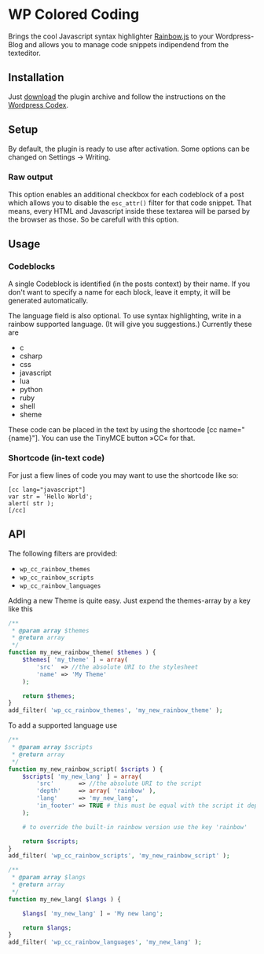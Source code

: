# WP Colored Coding

Brings the cool Javascript syntax highlighter [Rainbow.js](https://github.com/ccampbell/rainbow) to your Wordpress-Blog and allows you to manage code snippets indipendend from the texteditor.

## Installation

Just [download](https://github.com/dnaber-de/WP-Colored-Coding/downloads) the plugin archive and follow the instructions on the [Wordpress Codex](http://codex.wordpress.org/Managing_Plugins#Manual_Plugin_Installation).

## Setup

By default, the plugin is ready to use after activation. Some options can be changed on Settings → Writing.

### Raw output

This option enables an additional checkbox for each codeblock of a post which allows you to disable the `esc_attr()` filter for that code snippet. That means, every HTML and Javascript inside these textarea will be parsed by the browser as those. So be carefull with this option.

## Usage

### Codeblocks

A single Codeblock is identified (in the posts context) by their name. If you don't want to specify a name for each block, leave it empty, it will be generated automatically.

The language field is also optional. To use syntax highlighting, write in a rainbow supported language. (It will give you suggestions.) Currently these are
* c
* csharp
* css
* javascript
* lua
* python
* ruby
* shell
* sheme

These code can be placed in the text by using the shortcode [cc name="{name}"]. You can use the TinyMCE button »CC« for that.

### Shortcode (in-text code)

For just a fiew lines of code you may want to use the shortcode like so:

```
[cc lang="javascript"]
var str = 'Hello World';
alert( str );
[/cc]
```

## API

The following filters are provided:

* `wp_cc_rainbow_themes`
* `wp_cc_rainbow_scripts`
* `wp_cc_rainbow_languages`

Adding a new Theme is quite easy. Just expend the themes-array by a key like this
```PHP
/**
 * @param array $themes
 * @return array
 */
function my_new_rainbow_theme( $themes ) {
	$themes[ 'my_theme' ] = array(
		'src'  => //the absolute URI to the stylesheet
		'name' => 'My Theme'
	);

	return $themes;
}
add_filter( 'wp_cc_rainbow_themes', 'my_new_rainbow_theme' );
```

To add a supported language use
```PHP
/**
 * @param array $scripts
 * @return array
 */
function my_new_rainbow_script( $scripts ) {
	$scripts[ 'my_new_lang' ] = array(
		'src'       => //the absolute URI to the script
		'depth'     => array( 'rainbow' ),
		'lang'      => 'my_new_lang',
		'in_footer' => TRUE # this must be equal with the script it depends on
	);

	# to override the built-in rainbow version use the key 'rainbow'

	return $scripts;
}
add_filter( 'wp_cc_rainbow_scripts', 'my_new_rainbow_script' );

/**
 * @param array $langs
 * @return array
 */
function my_new_lang( $langs ) {

	$langs[ 'my_new_lang' ] = 'My new lang';

	return $langs;
}
add_filter( 'wp_cc_rainbow_languages', 'my_new_lang' );
```

